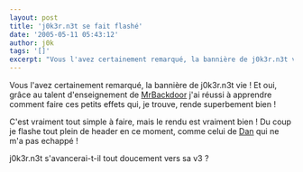 ```yaml
---
layout: post
title: 'j0k3r.n3t se fait flashé'
date: '2005-05-11 05:43:12'
author: j0k
tags: '[]'
excerpt: "Vous l'avez certainement remarqué, la bannière de j0k3r.n3t vie !     \nEt oui, grâce au talent d'enseignement de [MrBackdoor](http://www.mrbackdoor.org/) j'ai réussi à apprendre comment faire ces petits effets qui, je trouve, rende superbement bien !  \n  \nC'est vraiment tout simple à faire, mais le rendu est vraiment bien !   Du coup      …"
---
```


Vous l'avez certainement remarqué, la bannière de j0k3r.n3t vie !
Et oui, grâce au talent d'enseignement de [MrBackdoor](http://www.mrbackdoor.org/) j'ai réussi à apprendre comment faire ces petits effets qui, je trouve, rende superbement bien !

C'est vraiment tout simple à faire, mais le rendu est vraiment bien !   Du coup je flashe tout plein de header en ce moment, comme celui de [Dan](http://danrazor.net/) qui ne m'a pas echappé !

j0k3r.n3t s'avancerai-t-il tout doucement vers sa v3 ?
